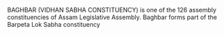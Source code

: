 BAGHBAR (VIDHAN SABHA CONSTITUENCY) is one of the 126 assembly constituencies of Assam Legislative Assembly. Baghbar forms part of the Barpeta Lok Sabha constituency
